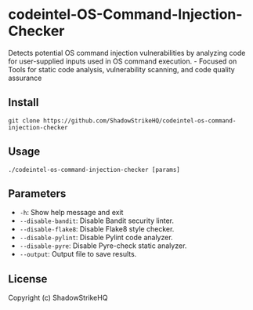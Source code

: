 # codeintel-OS-Command-Injection-Checker
Detects potential OS command injection vulnerabilities by analyzing code for user-supplied inputs used in OS command execution. - Focused on Tools for static code analysis, vulnerability scanning, and code quality assurance

## Install
`git clone https://github.com/ShadowStrikeHQ/codeintel-os-command-injection-checker`

## Usage
`./codeintel-os-command-injection-checker [params]`

## Parameters
- `-h`: Show help message and exit
- `--disable-bandit`: Disable Bandit security linter.
- `--disable-flake8`: Disable Flake8 style checker.
- `--disable-pylint`: Disable Pylint code analyzer.
- `--disable-pyre`: Disable Pyre-check static analyzer.
- `--output`: Output file to save results.

## License
Copyright (c) ShadowStrikeHQ
